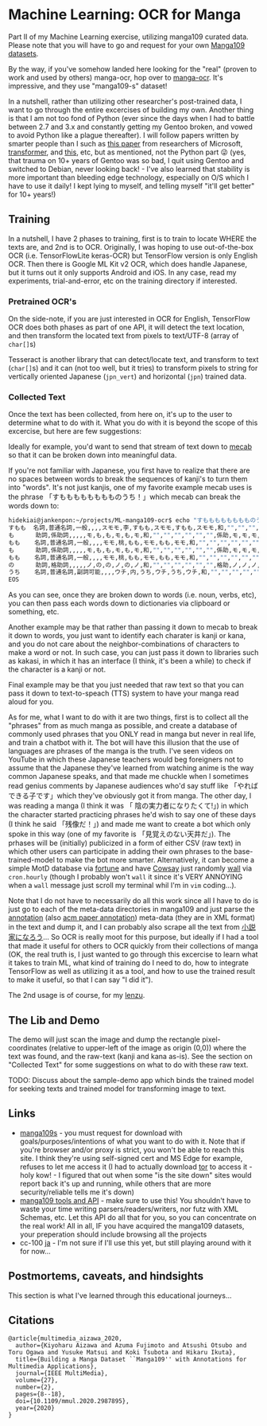 # Machine Learning: OCR for Manga

Part II of my Machine Learning exercise, utilizing manga109 curated data.  Please note that you will have to go and request for your own [Manga109 datasets](http://www.manga109.org/ja/index.html).

By the way, if you've somehow landed here looking for the "real" (proven to work and used by others) manga-ocr, hop over to [manga-ocr](https://github.com/kha-white/manga-ocr).  It's impressive, and they use "manga109-s" dataset!

In a nutshell, rather than utilizing other researcher's post-trained data, I want to go through the entire excercises of building my own.  Another thing is that I am not too fond of Python (ever since the days when I had to battle between 2.7 and 3.x and constantly getting my Gentoo broken, and vowed to avoid Python like a plague thereafter).  I will follow papers written by smarter people than I such as [this paper](https://github.com/microsoft/unilm/tree/master/trocr) from researchers of Microsoft, [transformer](https://github.com/huggingface/transformers), and [this](https://huggingface.co/docs/transformers/v4.40.2/en/model_doc/vision-encoder-decoder#transformers.VisionEncoderDecoderModel), etc, but as mentioned, not the Python part :stuck_out_tongue_winking_eye: (yes, that trauma on 10+ years of Gentoo was so bad, I quit using Gentoo and switched to Debian, never looking back! - I've also learned that stability is more important than bleeding edge technology, especially on O/S which I have to use it daily!  I kept lying to myself, and telling myself "it'll get better" for 10+ years!)

## Training

In a nutshell, I have 2 phases to training, first is to train to locate WHERE the texts are, and 2nd is to OCR.  Originally, I was hoping to use out-of-the-box OCR (i.e. TensorFlowLite keras-OCR) but TensorFlow version is only English OCR.  Then there is Google ML Kit v2 OCR, which does handle Japanese, but it turns out it only supports Android and iOS.  In any case, read my experiments, trial-and-error, etc on the training directory if interested.

### Pretrained OCR's

On the side-note, if you are just interested in OCR for English, TensorFlow OCR does both phases as part of one API, it will detect the text location, and then transform the located text from pixels to text/UTF-8 (array of `char[]`s)

Tesseract is another library that can detect/locate text, and transform to text (`char[]`s) and it can (not too well, but it tries) to transform pixels to string for vertically oriented Japanese (`jpn_vert`) and horizontal (`jpn`) trained data.

### Collected Text

Once the text has been collected, from here on, it's up to the user to determine what to do with it.  What you do with it is beyond the scope of this excercise, but here are few suggestions:

Ideally for example, you'd want to send that stream of text down to [mecab](https://github.com/taku910/mecab) so that it can be broken down into meaningful data.

If you're not familiar with Japanese, you first have to realize that there are no spaces between words to break the sequences of kanji's to turn them into "words".  It's not just kanjis, one of my favorite example mecab uses is the phrase 「すもももももももものうち！」which mecab can break the words down to:

  ```bash
hidekiai@jankenpon:~/projects/ML-manga109-ocr$ echo "すもももももももものうち" | mecab
すもも  名詞,普通名詞,一般,,,,スモモ,李,すもも,スモモ,すもも,スモモ,和,"","","","","","",体,スモモ,スモモ,スモモ,スモモ,"0","C2","",15660352771596800,56972
も      助詞,係助詞,,,,,モ,も,も,モ,も,モ,和,"","","","","","",係助,モ,モ,モ,モ,"","動詞%F2@-1,形容詞%F4@-2,名詞%F1","",10324972564259328,37562
もも    名詞,普通名詞,一般,,,,モモ,桃,もも,モモ,もも,モモ,和,"","","","","","",体,モモ,モモ,モモ,モモ,"0","C3","",10425303000293888,37927
も      助詞,係助詞,,,,,モ,も,も,モ,も,モ,和,"","","","","","",係助,モ,モ,モ,モ,"","動詞%F2@-1,形容詞%F4@-2,名詞%F1","",10324972564259328,37562
もも    名詞,普通名詞,一般,,,,モモ,桃,もも,モモ,もも,モモ,和,"","","","","","",体,モモ,モモ,モモ,モモ,"0","C3","",10425303000293888,37927
の      助詞,格助詞,,,,,ノ,の,の,ノ,の,ノ,和,"","","","","","",格助,ノ,ノ,ノ,ノ,"","名詞%F1","",7968444268028416,28989
うち    名詞,普通名詞,副詞可能,,,,ウチ,内,うち,ウチ,うち,ウチ,和,"","","","","","",体,ウチ,ウチ,ウチ,ウチ,"0","C3","",881267193291264,3206
EOS
  ```
  
As you can see, once they are broken down to words (i.e. noun, verbs, etc), you can then pass each words down to dictionaries via clipboard or something, etc.

Another example may be that rather than passing it down to mecab to break it down to words, you just want to identify each charater is kanji or kana, and you do not care about the neighbor-combinations of characters to make a word or not.  In such case, you can just pass it down to libraries such as kakasi, in which it has an interface (I think, it's been a while) to check if the character is a kanji or not.

Final example may be that you just needed that raw text so that you can pass it down to text-to-speach (TTS) system to have your manga read aloud for you.

As for me, what I want to do with it are two things, first is to collect all the "phrases" from as much manga as possible, and create a database of commonly used phrases that you ONLY read in manga but never in real life, and train a chatbot with it.  The bot will have this illusion that the use of languages are phrases of the manga is the truth.  I've seen videos on YouTube in which these Japanese teachers would beg foreigners not to assume that the Japanese they've learned from watching anime is the way common Japanese speaks, and that made me chuckle when I sometimes read genius comments by Japanese audiences who'd say stuff like 「やればできる子です」which they've obviously got it from manga.  The other day, I was reading a manga (I think it was 「 陰の実力者になりたくて!」) in which the character started practicing phrases he'd wish to say one of these days (I think he said 「残像だ！」) and made me want to create a bot which only spoke in this way (one of my favorite is 「見覚えのない天井だ」).  The prhases will be (initially) publicized in a form of either CSV (raw text) in which other users can participate in adding their own phrases to the base-trained-model to make the bot more smarter.  Alternatively, it can become a simple MotD database via [fortune](https://linux.die.net/man/6/fortune) and have [Cowsay](https://linux.die.net/man/1/cowsay) just randomly [wall](https://linux.die.net/man/1/wall) via `cron.hourly` (though I probably won't `wall` it since  it's VERY ANNOYING when a `wall` message just scroll my terminal whil I'm in `vim` coding...).  

Note that I do not have to necessarily do all this work since all I have to do is just go to each of the meta-data directories in manga109 and just parse the [annotation](http://www.manga109.org/ja/annotations.html) (also [acm paper annotation](https://dl.acm.org/doi/10.1145/3011549.3011551)) meta-data (they are in XML format) in the text and dump it, and I can probably also scrape all the text from [小説家になろう](https://syosetu.com/)...  So OCR is really moot for this purpose, but ideally if I had a tool that made it useful for others to OCR quickly from their collections of manga (OK, the real truth is, I just wanted to go through this excercise to learn what it takes to train ML, what kind of training do I need to do, how to integrate TensorFlow as well as utilizing it as a tool, and how to use the trained result to make it useful, so that I can say "I did it").

The 2nd usage is of course, for my [lenzu](https://github.com/HidekiAI/lenzu).

## The Lib and Demo

The demo will just scan the image and dump the rectangle pixel-coordinates (relative to upper-left of the image as origin (0,0)) where the text was found, and the raw-text (kanji and kana as-is).  See the section on "Collected Text" for some suggestions on what to do with these raw text.

TODO: Discuss about the sample-demo app which binds the trained model for seeking texts and trained model for transforming image to text.

## Links

- [manga109s](http://www.manga109.org/ja/index.html) - you must request for download with goals/purposes/intentions of what you want to do with it.  Note that if you're browser and/or proxy is strict, you won't be able to reach this site.  I think they're using self-signed cert and MS Edge for example, refuses to let me access it (I had to actually download [tor](https://www.torproject.org/) to access it - holy kow! - I figured that out when some "is the site down" sites would report back it's up and running, while others that are more security/reliable tells me it's down)
- [manga109 tools and API](https://github.com/manga109) - make sure to use this!  You shouldn't have to waste your time writing parsers/readers/writers, nor futz with XML Schemas, etc.  Let this API do all that for you, so you can concentrate on the real work!  All in all, IF you have acquired the manga109 datasets, your preperation should include browsing all the projects 
- cc-100 [ja](https://data.statmt.org/cc-100/ja.txt.xz) - I'm not sure if I'll use this yet, but still playing around with it for now...

## Postmortems, caveats, and hindsights

This section is what I've learned through this educational journeys...

## Citations

  ```
  @article{multimedia_aizawa_2020,
    author={Kiyoharu Aizawa and Azuma Fujimoto and Atsushi Otsubo and Toru Ogawa and Yusuke Matsui and Koki Tsubota and Hikaru Ikuta},
    title={Building a Manga Dataset ``Manga109'' with Annotations for Multimedia Applications},
    journal={IEEE MultiMedia},
    volume={27},
    number={2},
    pages={8--18},
    doi={10.1109/mmul.2020.2987895},
    year={2020}
  }
  ```